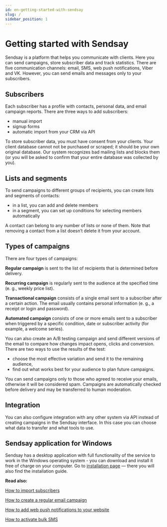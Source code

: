 ```yaml
---
id: en-getting-started-with-sendsay
slug: /
sidebar_position: 1
---
```


# Getting started with Sendsay

Sendsay is a platform that helps you communicate with clients. Here you can send campaigns, store subscriber data and track statistics. There are five communication channels: email, SMS, web push notifications, Viber and VK. However, you can send emails and messages only to your subscribers.

## Subscribers

Each subscriber has a profile with contacts, personal data, and email campaign reports. There are three ways to add subscribers:

- manual import
- signup forms
- automatic import from your CRM via API

To store subscriber data, you must have consent from your clients. Your client database cannot not be purchased or scraped; it should be your own original database. Our system recognizes bad mailing lists and blocks them (or you will be asked to confirm that your entire database was collected by you).

## Lists and segments

To send campaigns to different groups of recipients, you can create lists and segments of contacts:

- in a list, you can add and delete members
- in a segment, you can set up conditions for selecting members automatically

A contact can belong to any number of lists or none of them. Note that removing a contact from a list doesn’t delete it from your account.

## Types of campaigns

There are four types of campaigns:

**Regular campaign** is sent to the list of recipients that is determined before delivery.

**Recurring campaign** is regularly sent to the audience at the specified time (e. g., weekly price list).

**Transactional campaign** consists of a single email sent to a subscriber after a certain action. The email usually contains personal information (e. g., a receipt or login and password).

**Automated campaign** consists of one or more emails sent to a subscriber when triggered by a specific condition, date or subscriber activity (for example, a welcome series).

You can also create an A/B testing campaign and send different versions of the email to compare how changes impact opens, clicks and conversion. There are two ways to use the results of the test:

- choose the most effective variation and send it to the remaining audience,
- find out what works best for your audience to plan future campaigns.

You can send campaigns only to those who agreed to receive your emails, otherwise it will be considered spam. Campaigns are automatically checked before delivery and may be transferred to human moderation.

## Integration

You can also сonfigure integration with any other system via API instead of creating campaigns in the Sendsay interface. In this case you can choose what data to transfer and what tools to use.

## Sendsay application for Windows

Sendsay has a desktop application with full functionality of the service to work in the Windows operating system - you can download and install it free of charge on your computer. Go to [installation page](https://sendsay.com/about/ustanovka-sendsay) — there you will also find the installation guide.

**Read also:**

[How to import subscribers](https://docs.sendsay.ru/en/subscribers/import-and-export/how-to-import-subscribers)<br/>

[How to create a regular email campaign](https://docs.sendsay.ru/en/email-campaigns/create-your-campaign/how-to-send-email-campaign)<br/>

[How to add web push notifications to your website](https://docs.sendsay.ru/en/other-channels/web-push/how-to-connect-web-push)<br/>

[How to activate bulk SMS](https://docs.sendsay.ru/en/other-channels/sms/how-to-connect-sms)
